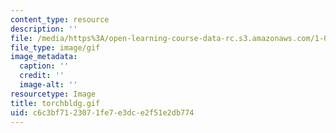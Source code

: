 ```yaml
---
content_type: resource
description: ''
file: /media/https%3A/open-learning-course-data-rc.s3.amazonaws.com/1-012-introduction-to-civil-engineering-design-spring-2002/c6c3bf7123071fe7e3dce2f51e2db774_torchbldg.gif
file_type: image/gif
image_metadata:
  caption: ''
  credit: ''
  image-alt: ''
resourcetype: Image
title: torchbldg.gif
uid: c6c3bf71-2307-1fe7-e3dc-e2f51e2db774
---
```

